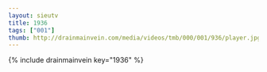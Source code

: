 ```yaml
--- 
layout: sieutv
title: 1936
tags: ["001"]
thumb: http://drainmainvein.com/media/videos/tmb/000/001/936/player.jpg
---
```

{% include drainmainvein key="1936" %} 

